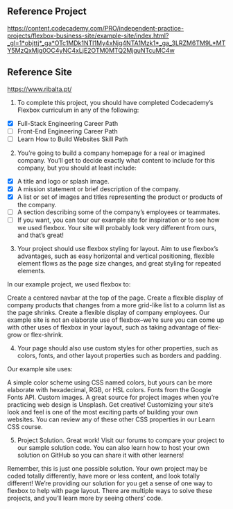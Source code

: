 ## Reference Project
https://content.codecademy.com/PRO/independent-practice-projects/flexbox-business-site/example-site/index.html?_gl=1*objttj*_ga*OTc1MDk1NTI1My4xNjg4NTA1Mzk1*_ga_3LRZM6TM9L*MTY5MzQxMjg0OC4yNC4xLjE2OTM0MTQ2MjguNTcuMC4w

## Reference Site
https://www.ribalta.pt/

1. To complete this project, you should have completed Codecademy’s Flexbox curriculum in any of the following:

- [x] Full-Stack Engineering Career Path
- [ ] Front-End Engineering Career Path
- [ ] Learn How to Build Websites Skill Path
  
2. You’re going to build a company homepage for a real or imagined company. You’ll get to decide exactly what content to include for this company, but you should at least include:
  
- [x] A title and logo or splash image.
- [x] A mission statement or brief description of the company.
- [x] A list or set of images and titles representing the product or products of the company.
- [ ] A section describing some of the company’s employees or teammates.
- [ ] If you want, you can tour our example site for inspiration or to see how we used flexbox. Your site will probably look very different from ours, and that’s great!

3. Your project should use flexbox styling for layout. Aim to use flexbox’s advantages, such as easy horizontal and vertical positioning, flexible element flows as the page size changes, and great styling for repeated elements.
  
  In our example project, we used flexbox to:
  
  Create a centered navbar at the top of the page.
  Create a flexible display of company products that changes from a more grid-like list to a column list as the page shrinks.
  Create a flexible display of company employees.
  Our example site is not an elaborate use of flexbox–we’re sure you can come up with other uses of flexbox in your layout, such as taking advantage of flex-grow or flex-shrink.

4. Your page should also use custom styles for other properties, such as colors, fonts, and other layout properties such as borders and padding.

  Our example site uses:
  
  A simple color scheme using CSS named colors, but yours can be more elaborate with hexadecimal, RGB, or HSL colors.
  Fonts from the Google Fonts API.
  Custom images. A great source for project images when you’re practicing web design is Unsplash.
  Get creative! Customizing your site’s look and feel is one of the most exciting parts of building your own websites. You can review any of these other CSS properties in our Learn CSS course.


5. Project Solution. Great work! Visit our forums to compare your project to our sample solution code. You can also learn how to host your own solution on GitHub so you can share it with other learners!

  Remember, this is just one possible solution. Your own project may be coded totally differently, have more or less content, and look totally different! We’re providing our solution for you get a sense of one way to flexbox to help with page layout. There are multiple ways to solve these projects, and you’ll learn more by seeing others’ code.
